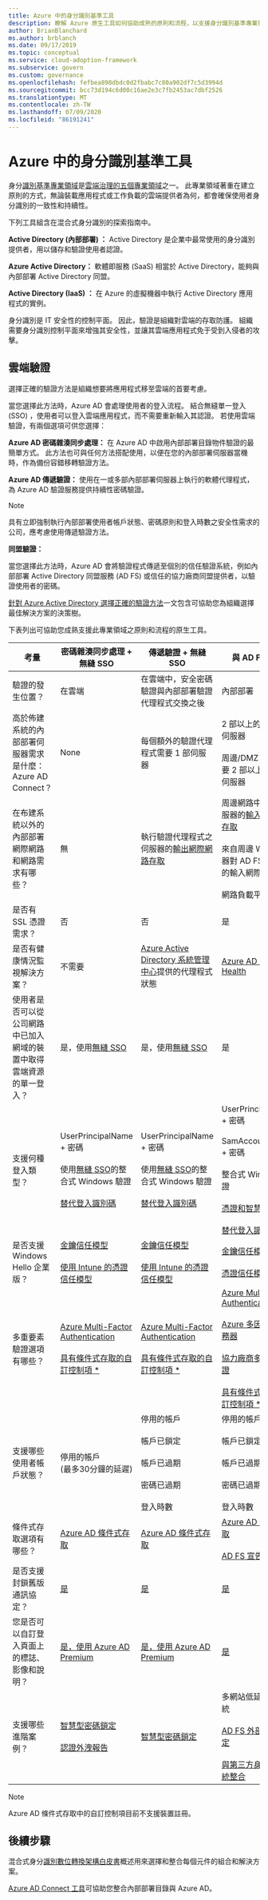 ```yaml
---
title: Azure 中的身分識別基準工具
description: 瞭解 Azure 原生工具如何協助成熟的原則和流程，以支援身分識別基準專業領域。
author: BrianBlanchard
ms.author: brblanch
ms.date: 09/17/2019
ms.topic: conceptual
ms.service: cloud-adoption-framework
ms.subservice: govern
ms.custom: governance
ms.openlocfilehash: fefbea898dbdc0d2fbabc7c80a902df7c5d3994d
ms.sourcegitcommit: bcc73d194c6d00c16ae2e3c7fb2453ac7dbf2526
ms.translationtype: MT
ms.contentlocale: zh-TW
ms.lasthandoff: 07/09/2020
ms.locfileid: "86191241"
---
```

# <a name="identity-baseline-tools-in-azure"></a>Azure 中的身分識別基準工具

身分[識別基準專業領域](./index.md)是[雲端治理的五個專業領域](../governance-disciplines.md)之一。 此專業領域著重在建立原則的方式，無論裝載應用程式或工作負載的雲端提供者為何，都會確保使用者身分識別的一致性和持續性。

下列工具組含在混合式身分識別的探索指南中。

**Active Directory (內部部署) ：** Active Directory 是企業中最常使用的身分識別提供者，用以儲存和驗證使用者認證。

**Azure Active Directory：** 軟體即服務 (SaaS) 相當於 Active Directory，能夠與內部部署 Active Directory 同盟。

**Active Directory (IaaS) ：** 在 Azure 的虛擬機器中執行 Active Directory 應用程式的實例。

身分識別是 IT 安全性的控制平面。 因此，驗證是組織對雲端的存取防護。 組織需要身分識別控制平面來增強其安全性，並讓其雲端應用程式免于受到入侵者的攻擊。

## <a name="cloud-authentication"></a>雲端驗證

選擇正確的驗證方法是組織想要將應用程式移至雲端的首要考慮。

當您選擇此方法時，Azure AD 會處理使用者的登入流程。 結合無縫單一登入 (SSO) ，使用者可以登入雲端應用程式，而不需要重新輸入其認證。 若使用雲端驗證，有兩個選項可供您選擇：

**Azure AD 密碼雜湊同步處理：** 在 Azure AD 中啟用內部部署目錄物件驗證的最簡單方式。 此方法也可與任何方法搭配使用，以便在您的內部部署伺服器當機時，作為備份容錯移轉驗證方法。

**Azure AD 傳遞驗證：** 使用在一或多部內部部署伺服器上執行的軟體代理程式，為 Azure AD 驗證服務提供持續性密碼驗證。

<!-- docsTest:ignore "the pass-through authentication method" -->

> [!NOTE]
> 具有立即強制執行內部部署使用者帳戶狀態、密碼原則和登入時數之安全性需求的公司，應考慮使用傳遞驗證方法。

**同盟驗證：**

當您選擇此方法時，Azure AD 會將驗證程式傳遞至個別的信任驗證系統，例如內部部署 Active Directory 同盟服務 (AD FS) 或信任的協力廠商同盟提供者，以驗證使用者的密碼。

[針對 Azure Active Directory 選擇正確的驗證方法](https://docs.microsoft.com/azure/active-directory/hybrid/choose-ad-authn)一文包含可協助您為組織選擇最佳解決方案的決策樹。

下表列出可協助您成熟支援此專業領域之原則和流程的原生工具。

<!-- markdownlint-disable MD033 -->
<!-- docsTest:ignore UserPrincipalName SamAccountName -->

| 考量 | 密碼雜湊同步處理 + 無縫 SSO | 傳遞驗證 + 無縫 SSO | 與 AD FS 同盟 |
| --- | --- | --- | --- |
| 驗證的發生位置？ | 在雲端 | 在雲端中，安全密碼驗證與內部部署驗證代理程式交換之後 | 內部部署 |
| 高於佈建系統的內部部署伺服器需求是什麼：Azure AD Connect？ | None | 每個額外的驗證代理程式需要 1 部伺服器 | 2 部以上的 AD FS 伺服器 <br><br> 周邊/DMZ 網路中需要 2 部以上的 WAP 伺服器 |
| 在布建系統以外的內部部署網際網路和網路需求有哪些？ | 無 | 執行驗證代理程式之伺服器的[輸出網際網路存取](https://docs.microsoft.com/azure/active-directory/hybrid/how-to-connect-pta-quick-start) | 周邊網路中 WAP 伺服器的[輸入網際網路存取](https://docs.microsoft.com/windows-server/identity/ad-fs/overview/ad-fs-requirements) <br><br> 來自周邊 WAP 伺服器對 AD FS 伺服器的輸入網際網路存取 <br><br> 網路負載平衡 |
| 是否有 SSL 憑證需求？ | 否 | 否 | 是 |
| 是否有健康情況監視解決方案？ | 不需要 | [Azure Active Directory 系統管理中心](https://docs.microsoft.com/azure/active-directory/hybrid/tshoot-connect-pass-through-authentication#general-issues)提供的代理程式狀態 | [Azure AD Connect Health](https://docs.microsoft.com/azure/active-directory/hybrid/how-to-connect-health-adfs) |
| 使用者是否可以從公司網路中已加入網域的裝置中取得雲端資源的單一登入？ | 是，使用[無縫 SSO](https://docs.microsoft.com/azure/active-directory/hybrid/how-to-connect-sso) | 是，使用[無縫 SSO](https://docs.microsoft.com/azure/active-directory/hybrid/how-to-connect-sso) | 是 |
| 支援何種登入類型？ | UserPrincipalName + 密碼 <br><br>  使用[無縫 SSO](https://docs.microsoft.com/azure/active-directory/hybrid/how-to-connect-sso)的整合式 Windows 驗證 <br><br> [替代登入識別碼](https://docs.microsoft.com/azure/active-directory/hybrid/how-to-connect-install-custom) | UserPrincipalName + 密碼 <br><br> 使用[無縫 SSO](https://docs.microsoft.com/azure/active-directory/hybrid/how-to-connect-sso)的整合式 Windows 驗證 <br><br> [替代登入識別碼](https://docs.microsoft.com/azure/active-directory/hybrid/how-to-connect-pta-faq) | UserPrincipalName + 密碼 <br><br> SamAccountName + 密碼 <br><br> 整合式 Windows 驗證 <br><br> [憑證和智慧卡驗證](https://docs.microsoft.com/windows-server/identity/ad-fs/operations/configure-user-certificate-authentication) <br><br> [替代登入識別碼](https://docs.microsoft.com/windows-server/identity/ad-fs/operations/configuring-alternate-login-id) |
| 是否支援 Windows Hello 企業版？ | [金鑰信任模型](https://docs.microsoft.com/windows/security/identity-protection/hello-for-business/hello-identity-verification) <br><br> [使用 Intune 的憑證信任模型](https://microscott.azurewebsites.net/2017/12/16/setting-up-windows-hello-for-business-with-intune) | [金鑰信任模型](https://docs.microsoft.com/windows/security/identity-protection/hello-for-business/hello-identity-verification) <br><br> [使用 Intune 的憑證信任模型](https://microscott.azurewebsites.net/2017/12/16/setting-up-windows-hello-for-business-with-intune) | [金鑰信任模型](https://docs.microsoft.com/windows/security/identity-protection/hello-for-business/hello-identity-verification) <br><br> [憑證信任模型](https://docs.microsoft.com/windows/security/identity-protection/hello-for-business/hello-key-trust-adfs) |
| 多重要素驗證選項有哪些？ | [Azure Multi-Factor Authentication](https://docs.microsoft.com/azure/multi-factor-authentication) <br><br> [具有條件式存取的自訂控制項 *](https://docs.microsoft.com/azure/active-directory/conditional-access/controls#custom-controls-preview) | [Azure Multi-Factor Authentication](https://docs.microsoft.com/azure/multi-factor-authentication) <br><br> [具有條件式存取的自訂控制項 *](https://docs.microsoft.com/azure/active-directory/conditional-access/controls#custom-controls-preview) | [Azure Multi-Factor Authentication](https://docs.microsoft.com/azure/multi-factor-authentication) <br><br> [Azure 多因素驗證服務器](https://docs.microsoft.com/azure/active-directory/authentication/howto-mfaserver-deploy) <br><br> [協力廠商多重要素驗證](https://docs.microsoft.com/windows-server/identity/ad-fs/operations/configure-additional-authentication-methods-for-ad-fs) <br><br> [具有條件式存取的自訂控制項 *](https://docs.microsoft.com/azure/active-directory/conditional-access/controls#custom-controls-preview) |
| 支援哪些使用者帳戶狀態？ | 停用的帳戶 <br>  (最多30分鐘的延遲)  | 停用的帳戶 <br><br> 帳戶已鎖定 <br><br> 帳戶已過期 <br><br> 密碼已過期 <br><br> 登入時數 | 停用的帳戶 <br><br> 帳戶已鎖定 <br><br> 帳戶已過期 <br><br> 密碼已過期 <br><br> 登入時數 |
| 條件式存取選項有哪些？ | [Azure AD 條件式存取](https://docs.microsoft.com/azure/active-directory/conditional-access/overview) | [Azure AD 條件式存取](https://docs.microsoft.com/azure/active-directory/conditional-access/overview) | [Azure AD 條件式存取](https://docs.microsoft.com/azure/active-directory/conditional-access/overview) <br><br> [AD FS 宣告規則](https://adfshelp.microsoft.com/AadTrustClaims/ClaimsGenerator) |
| 是否支援封鎖舊版通訊協定？ | [是](https://docs.microsoft.com/azure/active-directory/conditional-access/concept-baseline-protection) | [是](https://docs.microsoft.com/azure/active-directory/conditional-access/concept-baseline-protection) | [是](https://docs.microsoft.com/windows-server/identity/ad-fs/operations/access-control-policies-w2k12) |
| 您是否可以自訂登入頁面上的標誌、影像和說明？ | [是，使用 Azure AD Premium](https://docs.microsoft.com/azure/active-directory/customize-branding) | [是，使用 Azure AD Premium](https://docs.microsoft.com/azure/active-directory/customize-branding) | [是](https://docs.microsoft.com/azure/active-directory/connect/active-directory-aadconnect-federation-management#customlogo) |
| 支援哪些進階案例？ | [智慧型密碼鎖定](https://docs.microsoft.com/azure/active-directory/authentication/concept-sspr-howitworks) <br><br> [認證外洩報告](https://docs.microsoft.com/azure/active-directory/reports-monitoring/concept-risk-events) | [智慧型密碼鎖定](https://docs.microsoft.com/azure/active-directory/connect/active-directory-aadconnect-pass-through-authentication-smart-lockout) | 多網站低延遲驗證系統 <br><br> [AD FS 外部網路鎖定](https://docs.microsoft.com/windows-server/identity/ad-fs/operations/configure-ad-fs-extranet-soft-lockout-protection) <br><br> [與第三方身分識別系統整合](https://docs.microsoft.com/azure/active-directory/connect/active-directory-aadconnect-federation-compatibility) |

<!-- markdownlint-enable MD033 -->

> [!NOTE]
> Azure AD 條件式存取中的自訂控制項目前不支援裝置註冊。

## <a name="next-steps"></a>後續步驟

<!-- TODO: The download button for this whitepaper returns 404. -->

<!-- docsTest:ignore "Hybrid Identity Digital Transformation Framework" -->

混合式身分[識別數位轉換架構白皮書](https://resources.office.com/ww-landing-M365E-EMS-IDAM-Hybrid-Identity-WhitePaper.html)概述用來選擇和整合每個元件的組合和解決方案。

[Azure AD Connect 工具](https://aka.ms/aadconnectwiz)可協助您整合內部部署目錄與 Azure AD。

